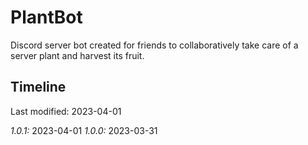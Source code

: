 # PlantBot

Discord server bot created for friends to collaboratively take care of a server plant and harvest its fruit.

## Timeline

Last modified: 2023-04-01

*1.0.1:* 2023-04-01
*1.0.0:* 2023-03-31
